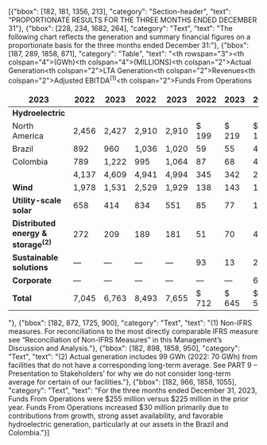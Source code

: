 [{"bbox": [182, 181, 1356, 213], "category": "Section-header", "text": "PROPORTIONATE RESULTS FOR THE THREE MONTHS ENDED DECEMBER 31"}, {"bbox": [228, 234, 1682, 264], "category": "Text", "text": "The following chart reflects the generation and summary financial figures on a proportionate basis for the three months ended December 31:"}, {"bbox": [187, 289, 1858, 871], "category": "Table", "text": "<table><thead><tr><th rowspan=\"3\"></th><th colspan=\"4\">(GWh)</th><th colspan=\"4\">(MILLIONS)</th></tr><tr><th colspan=\"2\">Actual Generation</th><th colspan=\"2\">LTA Generation</th><th colspan=\"2\">Revenues</th><th colspan=\"2\">Adjusted EBITDA<sup>(1)</sup></th><th colspan=\"2\">Funds From Operations</th></tr><tr><th>2023</th><th>2022</th><th>2023</th><th>2022</th><th>2023</th><th>2022</th><th>2023</th><th>2022</th><th>2023</th><th>2022</th></tr></thead><tbody><tr><td><strong>Hydroelectric</strong></td><td></td><td></td><td></td><td></td><td></td><td></td><td></td><td></td><td></td><td></td></tr><tr><td>North America</td><td>2,456</td><td>2,427</td><td>2,910</td><td>2,910</td><td>$ 199</td><td>$ 219</td><td>$ 121</td><td>$ 131</td><td>$ 55</td><td>$ 87</td></tr><tr><td>Brazil</td><td>892</td><td>960</td><td>1,036</td><td>1,020</td><td>59</td><td>55</td><td>40</td><td>40</td><td>34</td><td>38</td></tr><tr><td>Colombia</td><td>789</td><td>1,222</td><td>995</td><td>1,064</td><td>87</td><td>68</td><td>41</td><td>58</td><td>16</td><td>33</td></tr><tr><td></td><td>4,137</td><td>4,609</td><td>4,941</td><td>4,994</td><td>345</td><td>342</td><td>202</td><td>229</td><td>105</td><td>158</td></tr><tr><td><strong>Wind</strong></td><td>1,978</td><td>1,531</td><td>2,529</td><td>1,929</td><td>138</td><td>143</td><td>131</td><td>124</td><td>103</td><td>97</td></tr><tr><td><strong>Utility-scale solar</strong></td><td>658</td><td>414</td><td>834</td><td>551</td><td>85</td><td>77</td><td>121</td><td>54</td><td>93</td><td>29</td></tr><tr><td><strong>Distributed energy & storage<sup>(2)</sup></strong></td><td>272</td><td>209</td><td>189</td><td>181</td><td>51</td><td>70</td><td>42</td><td>48</td><td>26</td><td>35</td></tr><tr><td><strong>Sustainable solutions</strong></td><td>—</td><td>—</td><td>—</td><td>—</td><td>93</td><td>13</td><td>28</td><td>2</td><td>22</td><td>1</td></tr><tr><td><strong>Corporate</strong></td><td>—</td><td>—</td><td>—</td><td>—</td><td>—</td><td>—</td><td>6</td><td>4</td><td>(94)</td><td>(95)</td></tr><tr><td><strong>Total</strong></td><td>7,045</td><td>6,763</td><td>8,493</td><td>7,655</td><td>$ 712</td><td>$ 645</td><td>$ 530</td><td>$ 461</td><td>$ 255</td><td>$ 225</td></tr></tbody></table>"}, {"bbox": [182, 872, 1725, 900], "category": "Text", "text": "(1) Non-IFRS measures. For reconciliations to the most directly comparable IFRS measure see “Reconciliation of Non-IFRS Measures” in this Management’s Discussion and Analysis."}, {"bbox": [182, 898, 1858, 950], "category": "Text", "text": "(2) Actual generation includes 99 GWh (2022: 70 GWh) from facilities that do not have a corresponding long-term average. See PART 9 – Presentation to Stakeholders’ for why we do not consider long-term average for certain of our facilities."}, {"bbox": [182, 966, 1858, 1055], "category": "Text", "text": "For the three months ended December 31, 2023, Funds From Operations were $255 million versus $225 million in the prior year. Funds From Operations increased $30 million primarily due to contributions from growth, strong asset availability, and favorable hydroelectric generation, particularly at our assets in the Brazil and Colombia."}]